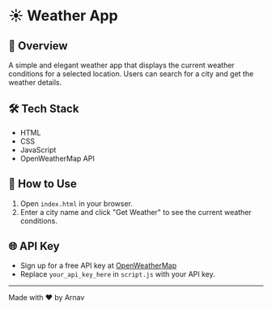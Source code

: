 # ☀️ Weather App

## 🌟 Overview
A simple and elegant weather app that displays the current weather conditions for a selected location. Users can search for a city and get the weather details.

## 🛠️ Tech Stack
- HTML
- CSS
- JavaScript
- OpenWeatherMap API

## 🚀 How to Use
1. Open `index.html` in your browser.
2. Enter a city name and click "Get Weather" to see the current weather conditions.

## 🌐 API Key
- Sign up for a free API key at [OpenWeatherMap](https://openweathermap.org/api)
- Replace `your_api_key_here` in `script.js` with your API key.

---

Made with ❤️ by Arnav
